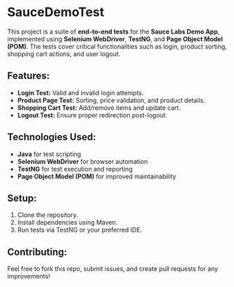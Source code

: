 # SauceDemoTest

This project is a suite of **end-to-end tests** for the **Sauce Labs Demo App**, implemented using **Selenium WebDriver**, **TestNG**, and **Page Object Model (POM)**. The tests cover critical functionalities such as login, product sorting, shopping cart actions, and user logout.

## Features:
- **Login Test:** Valid and invalid login attempts.
- **Product Page Test:** Sorting, price validation, and product details.
- **Shopping Cart Test:** Add/remove items and update cart.
- **Logout Test:** Ensure proper redirection post-logout.

## Technologies Used:
- **Java** for test scripting
- **Selenium WebDriver** for browser automation
- **TestNG** for test execution and reporting
- **Page Object Model (POM)** for improved maintainability

## Setup:
1. Clone the repository.
2. Install dependencies using Maven.
3. Run tests via TestNG or your preferred IDE.

## Contributing:
Feel free to fork this repo, submit issues, and create pull requests for any improvements!
